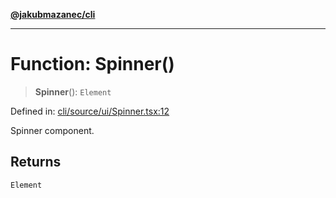 [**@jakubmazanec/cli**](../README.md)

---

# Function: Spinner()

> **Spinner**(): `Element`

Defined in:
[cli/source/ui/Spinner.tsx:12](https://github.com/jakubmazanec/tools/blob/d956cf350ae3e6bad1df754a19dfbabb088c1451/packages/cli/source/ui/Spinner.tsx#L12)

Spinner component.

## Returns

`Element`
